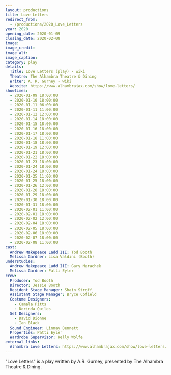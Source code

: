 ```yaml
---
layout: productions
title: Love Letters
redirect_from:
  - /productions/2020_Love_Letters
year: 2020
opening_date: 2020-01-09
closing_date: 2020-02-08
image:
image_credit: 
image_alt:
image_caption:
category: play
details:
  Title: Love Letters (play) - wiki
  Theatre: The Alhambra Theatre & Dining
  Writer: A. R. Gurney - wiki
  Website: https://www.alhambrajax.com/show/love-letters/
showtimes: 
  - 2020-01-09 18:00:00
  - 2020-01-10 18:00:00
  - 2020-01-11 06:00:00
  - 2020-01-11 11:00:00
  - 2020-01-12 12:00:00
  - 2020-01-14 18:00:00
  - 2020-01-15 18:00:00
  - 2020-01-16 18:00:00
  - 2020-01-17 18:00:00
  - 2020-01-18 11:00:00
  - 2020-01-18 18:00:00
  - 2020-01-19 12:00:00
  - 2020-01-21 18:00:00
  - 2020-01-22 18:00:00
  - 2020-01-23 18:00:00
  - 2020-01-24 18:00:00
  - 2020-01-24 18:00:00
  - 2020-01-25 11:00:00
  - 2020-01-25 18:00:00
  - 2020-01-26 12:00:00
  - 2020-01-28 18:00:00
  - 2020-01-29 18:00:00
  - 2020-01-30 18:00:00
  - 2020-01-31 18:00:00
  - 2020-02-01 11:00:00
  - 2020-02-01 18:00:00
  - 2020-02-02 12:00:00
  - 2020-02-04 18:00:00
  - 2020-02-05 18:00:00
  - 2020-02-06 18:00:00
  - 2020-02-07 18:00:00
  - 2020-02-08 11:00:00
cast:
  Andrew Makepeace Ladd III: Tod Booth
  Melissa Gardner: Lisa Valdini (Booth)
understudies:
  Andrew Makepeace Ladd III: Gary Marachek
  Melissa Gardner: Patti Eyler
crew:
  Producer: Tod Booth
  Director: Jessie Booth
  Resident Stage Manager: Shain Stroff
  Assistant Stage Manager: Bryce Cofield
  Costume Designers: 
    - Camala Pitts
    - Dorinda Quiles
  Set Designers: 
    - David Dionne
    - Ian Black
  Sound Engineer: Linnay Bennett
  Properties: Patti Eyler
  Wardrobe Supervisor: Kelly Wolfe
external_links:
  Alhambra Love Letters: https://www.alhambrajax.com/show/love-letters/
---
```

"Love Letters" is a play written by A.R. Gurney, presented by The Alhambra Theatre & Dining.